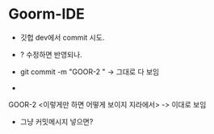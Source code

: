 
# Goorm-IDE
- 깃헙 dev에서 commit 시도.

- ? 수정하면 반영되나.
- git commit -m "GOOR-2 <message>" -> 그대로 다 보임

-

GOOR-2 <이렇게만 하면 어떻게 보이지 지라에서> -> 이대로 보임

- 그냥 커밋메시지 넣으면?